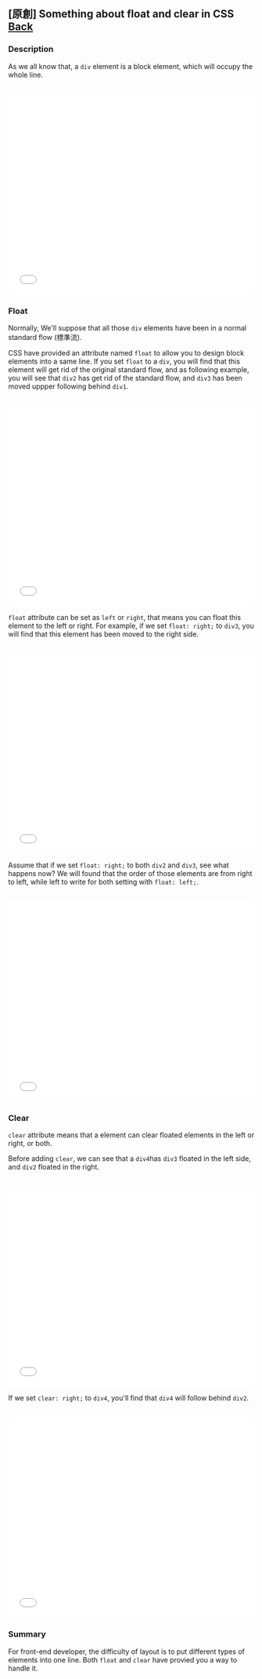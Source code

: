 ## [原創] Something about float and clear in CSS [Back](./../post.md)

### Description

As we all know that, a `div` element is a block element, which will occupy the whole line.

<br />

<iframe height='409' scrolling='no' src='//codepen.io/aleen42/embed/vKrgbZ/?height=409&theme-id=21735&default-tab=css,result&embed-version=2' frameborder='no' allowtransparency='true' allowfullscreen='true' style='width: 100%;'>See the Pen <a href='http://codepen.io/aleen42/pen/vKrgbZ/'>vKrgbZ</a> by aleen42 (<a href='http://codepen.io/aleen42'>@aleen42</a>) on <a href='http://codepen.io'>CodePen</a>.
</iframe>

<br />

### Float

Normally, We'll suppose that all those `div` elements have been in a normal standard flow (標準流).

CSS have provided an attribute named `float` to allow you to design block elements into a same line. If you set `float` to a `div`, you will find that this element will get rid of the original standard flow, and as following example, you will see that `div2` has get rid of the standard flow, and `div3` has been moved uppper following behind `div1`.

<br/>

<iframe height='409' scrolling='no' src='//codepen.io/aleen42/embed/wWkJwQ/?height=409&theme-id=21735&default-tab=css,result&embed-version=2' frameborder='no' allowtransparency='true' allowfullscreen='true' style='width: 100%;'>See the Pen <a href='http://codepen.io/aleen42/pen/wWkJwQ/'>wWkJwQ</a> by aleen42 (<a href='http://codepen.io/aleen42'>@aleen42</a>) on <a href='http://codepen.io'>CodePen</a>.
</iframe>

<br/>

`float` attribute can be set as `left` or `right`, that means you can float this element to the left or right. For example, if we set `float: right;` to `div3`, you will find that this element has been moved to the right side.

<br />

<iframe height='409' scrolling='no' src='//codepen.io/aleen42/embed/oLOkxG/?height=409&theme-id=21735&default-tab=css,result&embed-version=2' frameborder='no' allowtransparency='true' allowfullscreen='true' style='width: 100%;'>See the Pen <a href='http://codepen.io/aleen42/pen/oLOkxG/'>oLOkxG</a> by aleen42 (<a href='http://codepen.io/aleen42'>@aleen42</a>) on <a href='http://codepen.io'>CodePen</a>.
</iframe>

<br />

Assume that if we set `float: right;` to both `div2` and `div3`, see what happens now? We will found that the order of those elements are from right to left, while left to write for both setting with `float: left;`.

<br />

<iframe height='409' scrolling='no' src='//codepen.io/aleen42/embed/jARBAg/?height=409&theme-id=21735&default-tab=css,result&embed-version=2' frameborder='no' allowtransparency='true' allowfullscreen='true' style='width: 100%;'>See the Pen <a href='http://codepen.io/aleen42/pen/jARBAg/'>jARBAg</a> by aleen42 (<a href='http://codepen.io/aleen42'>@aleen42</a>) on <a href='http://codepen.io'>CodePen</a>.
</iframe>

<br />

### Clear

`clear` attribute means that a element can clear floated elements in the left or right, or both.

Before adding `clear`, we can see that a `div4`has `div3` floated in the left side, and `div2` floated in the right.

<br />

<iframe height='409' scrolling='no' src='//codepen.io/aleen42/embed/KrYmwN/?height=409&theme-id=21735&default-tab=css,result&embed-version=2' frameborder='no' allowtransparency='true' allowfullscreen='true' style='width: 100%;'>See the Pen <a href='http://codepen.io/aleen42/pen/KrYmwN/'>KrYmwN</a> by aleen42 (<a href='http://codepen.io/aleen42'>@aleen42</a>) on <a href='http://codepen.io'>CodePen</a>.
</iframe>

<br />

If we set `clear: right;` to `div4`, you'll find that `div4` will follow behind `div2`.

<br />

<iframe height='409' scrolling='no' src='//codepen.io/aleen42/embed/AXzRvb/?height=409&theme-id=21735&default-tab=css,result&embed-version=2' frameborder='no' allowtransparency='true' allowfullscreen='true' style='width: 100%;'>See the Pen <a href='http://codepen.io/aleen42/pen/AXzRvb/'>AXzRvb</a> by aleen42 (<a href='http://codepen.io/aleen42'>@aleen42</a>) on <a href='http://codepen.io'>CodePen</a>.
</iframe>

<br />

### Summary

For front-end developer, the difficulty of layout is to put different types of elements into one line. Both `float` and `clear` have provied you a way to handle it.
